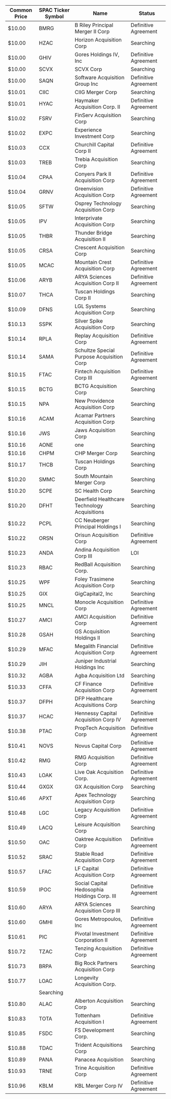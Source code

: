 Common Price  | SPAC Ticker Symbol | Name                                         | Status              
------------- | ------------------ | -------------------------------------------- | --------------------
$10.00        | BMRG               | B Riley Principal Merger II Corp             | Definitive Agreement
$10.00        | HZAC               | Horizon Acquisition Corp                     | Searching           
$10.00        | GHIV               | Gores Holdings IV, Inc                       | Definitive Agreement
$10.00        | SCVX               | SCVX Corp                                    | Searching           
$10.00        | SAQN               | Software Acquisition Group Inc               | Definitive Agreement
$10.01        | CIIC               | CIIG Merger Corp                             | Searching           
$10.01        | HYAC               | Haymaker Acquisition Corp. II                | Definitive Agreement
$10.02        | FSRV               | FinServ Acquisition Corp                     | Searching           
$10.02        | EXPC               | Experience Investment Corp                   | Searching           
$10.03        | CCX                | Churchill Capital Corp II                    | Definitive Agreement
$10.03        | TREB               | Trebia Acquisition Corp                      | Searching           
$10.04        | CPAA               | Conyers Park II Acquisition Corp             | Definitive Agreement
$10.04        | GRNV               | Greenvision Acquisition Corp                 | Definitive Agreement
$10.05        | SFTW               | Osprey Technology Acquisition Corp           | Searching           
$10.05        | IPV                | Interprivate Acquisition Corp                | Searching           
$10.05        | THBR               | Thunder Bridge Acquisition II                | Searching           
$10.05        | CRSA               | Crescent Acquisition Corp                    | Searching           
$10.05        | MCAC               | Mountain Crest Acquisition Corp              | Definitive Agreement
$10.06        | ARYB               | ARYA Sciences Acquisition Corp II            | Definitive Agreement
$10.07        | THCA               | Tuscan Holdings Corp II                      | Searching           
$10.09        | DFNS               | LGL Systems Acquisition Corp                 | Searching           
$10.13        | SSPK               | Silver Spike Acquisition Corp                | Searching           
$10.14        | RPLA               | Replay Acquisition Corp                      | Definitive Agreement
$10.14        | SAMA               | Schultze Special Purpose Acquisition Corp    | Definitive Agreement
$10.15        | FTAC               | Fintech Acquisition Corp III                 | Definitive Agreement
$10.15        | BCTG               | BCTG Acquisition Corp                        | Searching           
$10.15        | NPA                | New Providence Acquisition Corp              | Searching           
$10.16        | ACAM               | Acamar Partners Acquisition Corp             | Searching           
$10.16        | JWS                | Jaws Acquisition Corp                        | Searching           
$10.16        | AONE               | one                                          | Searching           
$10.16        | CHPM               | CHP Merger Corp                              | Searching           
$10.17        | THCB               | Tuscan Holdings Corp                         | Searching           
$10.20        | SMMC               | South Mountain Merger Corp                   | Searching           
$10.20        | SCPE               | SC Health Corp                               | Searching           
$10.20        | DFHT               | Deerfield Healthcare Technology Acquisitions | Searching           
$10.22        | PCPL               | CC Neuberger Principal Holdings I            | Searching           
$10.22        | ORSN               | Orisun Acquisition Corp                      | Definitive Agreement
$10.23        | ANDA               | Andina Acquisition Corp III                  | LOI                 
$10.23        | RBAC               | RedBall Acquisition Corp.                    | Searching           
$10.25        | WPF                | Foley Trasimene Acquisition Corp             | Searching           
$10.25        | GIX                | GigCapital2, Inc                             | Searching           
$10.25        | MNCL               | Monocle Acquisition Corp                     | Definitive Agreement
$10.27        | AMCI               | AMCI Acquisition Corp                        | Definitive Agreement
$10.28        | GSAH               | GS Acquisition Holdings II                   | Searching           
$10.29        | MFAC               | Megalith Financial Acquisition Corp          | Definitive Agreement
$10.29        | JIH                | Juniper Industrial Holdings Inc              | Searching           
$10.32        | AGBA               | Agba Acquisition Ltd                         | Searching           
$10.33        | CFFA               | CF Finance Acquisition Corp                  | Definitive Agreement
$10.37        | DFPH               | DFP Healthcare Acquisitions Corp             | Searching           
$10.37        | HCAC               | Hennessy Capital Acquisition Corp IV         | Definitive Agreement
$10.38        | PTAC               | PropTech Acquisition Corp                    | Definitive Agreement
$10.41        | NOVS               | Novus Capital Corp                           | Definitive Agreement
$10.42        | RMG                | RMG Acquisition Corp                         | Definitive Agreement
$10.43        | LOAK               | Live Oak Acquisition Corp.                   | Definitive Agreement
$10.44        | GXGX               | GX Acquisition Corp                          | Searching           
$10.46        | APXT               | Apex Technology Acquisition Corp             | Searching           
$10.48        | LGC                | Legacy Acquisition Corp                      | Definitive Agreement
$10.49        | LACQ               | Leisure Acquisition Corp                     | Searching           
$10.50        | OAC                | Oaktree Acquisition Corp                     | Definitive Agreement
$10.52        | SRAC               | Stable Road Acquisition Corp                 | Definitive Agreement
$10.57        | LFAC               | LF Capital Acquisition Corp                  | Definitive Agreement
$10.59        | IPOC               | Social Capital Hedosophia Holdings Corp. III | Definitive Agreement
$10.60        | ARYA               | ARYA Sciences Acquisition Corp III           | Searching           
$10.60        | GMHI               | Gores Metropoulos, Inc                       | Definitive Agreement
$10.61        | PIC                | Pivotal Investment Corporation II            | Definitive Agreement
$10.72        | TZAC               | Tenzing Acquisition Corp                     | Definitive Agreement
$10.73        | BRPA               | Big Rock Partners Acquisition Corp           | Searching           
$10.77        | LOAC               | Longevity Acquisition Corp.
                 | Searching           
$10.80        | ALAC               | Alberton Acquisition Corp                    | Searching           
$10.83        | TOTA               | Tottenham Acquisition I                      | Definitive Agreement
$10.85        | FSDC               | FS Development Corp.                         | Searching           
$10.88        | TDAC               | Trident Acquisitions Corp                    | Searching           
$10.89        | PANA               | Panacea Acquisition                          | Searching           
$10.93        | TRNE               | Trine Acquisition Corp                       | Definitive Agreement
$10.96        | KBLM               | KBL Merger Corp IV                           | Definitive Agreement
